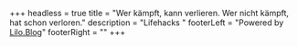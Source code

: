 +++
headless = true
title = "Wer kämpft, kann verlieren. Wer nicht kämpft, hat schon verloren."
description = "Lifehacks "
footerLeft = "Powered by [Lilo.Blog](https://www.lilo.blog)"
footerRight = "[](/tags/)"
+++

